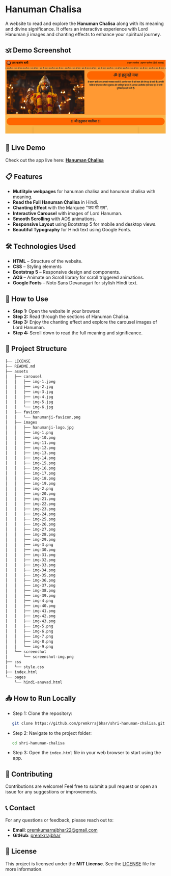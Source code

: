 #  Hanuman Chalisa
A website to read and explore the **Hanuman Chalisa** along with its meaning and divine significance. It offers an interactive experience with Lord Hanuman ji images and chanting effects to enhance your spiritual journey.

## 🕉️ Demo Screenshot

![Screenshot of Hanuman Chalisa](assets/screenshot/screenshot-img.png)

## 🔗 Live Demo

Check out the app live here: **[Hanuman Chalisa](https://premkrrajbhar.github.io/shri-hanuman-chalisa/)**

## 📋 Features

- **Mutlitple webpages** for hanuman chalisa and hanuman chalisa with meaning.
- **Read the Full Hanuman Chalisa** in Hindi.
- **Chanting Effect** with the Marquee "जय श्री राम".
- **Interactive Carousel** with images of Lord Hanuman.
- **Smooth Scrolling** with AOS animations.
- **Responsive Layout** using Bootstrap 5 for mobile and desktop views.
- **Beautiful Typography** for Hindi text using Google Fonts.

## 🛠️ Technologies Used

- **HTML** – Structure of the website.
- **CSS** – Styling elements
- **Bootstrap 5** – Responsive design and components.
- **AOS** – Animate on Scroll library for scroll triggered animations.
- **Google Fonts** – Noto Sans Devanagari for stylish Hindi text.

## 🚀 How to Use

- **Step 1:** Open the website in your browser.
- **Step 2:** Read through the sections of Hanuman Chalisa.
- **Step 3:** Enjoy the chanting effect and explore the carousel images of Lord Hanuman.
- **Step 4:** Scroll down to read the full meaning and significance.

## 📂 Project Structure

```
├── LICENSE
├── README.md
├── assets
│   ├── carousel
│   │   ├── img-1.jpeg
│   │   ├── img-2.jpg
│   │   ├── img-3.jpg
│   │   ├── img-4.jpg
│   │   ├── img-5.jpg
│   │   └── img-6.jpg
│   ├── favicon
│   │   └── hanumanji-favicon.png
│   ├── images
│   │   ├── hanumanji-logo.jpg
│   │   ├── img-1.png
│   │   ├── img-10.png
│   │   ├── img-11.png
│   │   ├── img-12.png
│   │   ├── img-13.png
│   │   ├── img-14.png
│   │   ├── img-15.png
│   │   ├── img-16.png
│   │   ├── img-17.png
│   │   ├── img-18.png
│   │   ├── img-19.png
│   │   ├── img-2.png
│   │   ├── img-20.png
│   │   ├── img-21.png
│   │   ├── img-22.png
│   │   ├── img-23.png
│   │   ├── img-24.png
│   │   ├── img-25.png
│   │   ├── img-26.png
│   │   ├── img-27.png
│   │   ├── img-28.png
│   │   ├── img-29.png
│   │   ├── img-3.png
│   │   ├── img-30.png
│   │   ├── img-31.png
│   │   ├── img-32.png
│   │   ├── img-33.png
│   │   ├── img-34.png
│   │   ├── img-35.png
│   │   ├── img-36.png
│   │   ├── img-37.png
│   │   ├── img-38.png
│   │   ├── img-39.png
│   │   ├── img-4.png
│   │   ├── img-40.png
│   │   ├── img-41.png
│   │   ├── img-42.png
│   │   ├── img-43.png
│   │   ├── img-5.png
│   │   ├── img-6.png
│   │   ├── img-7.png
│   │   ├── img-8.png
│   │   └── img-9.png
│   └── screenshot
│       └── screenshot-img.png
├── css
│   └── style.css
├── index.html
└── pages
    └── hindi-anuvad.html

```

## 📥 How to Run Locally

- Step 1: Clone the repository:

```bash
   git clone https://github.com/premkrrajbhar/shri-hanuman-chalisa.git
```

- Step 2: Navigate to the project folder:

```bash
   cd shri-hanuman-chalisa
```

- Step 3: Open the `index.html` file in your web browser to start using the app.


## 🤝 Contributing

Contributions are welcome! Feel free to submit a pull request or open an issue for any suggestions or improvements.

## 📞 Contact

For any questions or feedback, please reach out to:

- **Email**: [premkumarrajbhar22@gmail.com](mailto:premkumarrajbhar22@gmail.com)
- **GitHub**: [premkrrajbhar](https://github.com/premkrrajbhar)

## 📝 License

This project is licensed under the **MIT License**. See the [LICENSE](./LICENSE.txt) file for more information.
